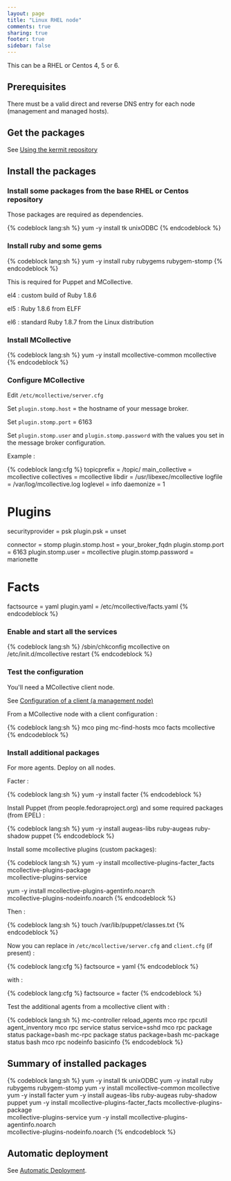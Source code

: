 ```yaml
---
layout: page
title: "Linux RHEL node"
comments: true
sharing: true
footer: true
sidebar: false 
---
```


This can be a RHEL or Centos 4, 5 or 6.

## Prerequisites

There must be a valid direct and reverse DNS entry for each node (management
and managed hosts).


## Get the packages

See [Using the kermit repository](/doc/using_the_repo.html)


## Install the packages

### Install some packages from the base RHEL or Centos repository

Those packages are required as dependencies.

{% codeblock lang:sh %}
yum -y install tk unixODBC
{% endcodeblock %}


### Install ruby and some gems

{% codeblock lang:sh %}
yum -y install ruby rubygems rubygem-stomp
{% endcodeblock %}


This is required for Puppet and MCollective.

el4 : custom build of Ruby 1.8.6

el5 : Ruby 1.8.6 from ELFF

el6 : standard Ruby 1.8.7 from the Linux distribution


### Install MCollective

{% codeblock lang:sh %}
yum -y install mcollective-common mcollective
{% endcodeblock %}

### Configure MCollective

Edit `/etc/mcollective/server.cfg`

Set `plugin.stomp.host` = the hostname of your message broker.

Set `plugin.stomp.port` = 6163

Set `plugin.stomp.user` and `plugin.stomp.password` with the values you set in the message broker configuration.

Example :

{% codeblock lang:cfg %}
topicprefix = /topic/
main_collective = mcollective
collectives = mcollective
libdir = /usr/libexec/mcollective
logfile = /var/log/mcollective.log
loglevel = info
daemonize = 1

# Plugins
securityprovider = psk
plugin.psk = unset

connector = stomp
plugin.stomp.host = your_broker_fqdn
plugin.stomp.port = 6163
plugin.stomp.user = mcollective
plugin.stomp.password = marionette

# Facts
factsource = yaml
plugin.yaml = /etc/mcollective/facts.yaml
{% endcodeblock %}



### Enable and start all the services

{% codeblock lang:sh %}
/sbin/chkconfig mcollective on
/etc/init.d/mcollective restart
{% endcodeblock %}


### Test the configuration

You'll need a MCollective client node.

See [Configuration of a client (a management node)](/doc/mcollective/client.html) 

From a MCollective node with a client configuration :

{% codeblock lang:sh %}
mco ping
mc-find-hosts
mco facts mcollective
{% endcodeblock %}


### Install additional packages

For more agents. Deploy on all nodes.

Facter : 

{% codeblock lang:sh %}
yum -y install facter
{% endcodeblock %}


Install Puppet (from people.fedoraproject.org) and some required packages 
(from EPEL) :

{% codeblock lang:sh %}
yum -y install augeas-libs ruby-augeas ruby-shadow puppet
{% endcodeblock %}


Install some mcollective plugins (custom packages):

{% codeblock lang:sh %}
yum -y install mcollective-plugins-facter_facts mcollective-plugins-package \
 mcollective-plugins-service

yum -y install mcollective-plugins-agentinfo.noarch \
 mcollective-plugins-nodeinfo.noarch
{% endcodeblock %}

Then :

{% codeblock lang:sh %}
touch /var/lib/puppet/classes.txt
{% endcodeblock %}


Now you can replace in `/etc/mcollective/server.cfg` and `client.cfg` (if
present) :

{% codeblock lang:cfg %}
factsource = yaml
{% endcodeblock %}


with :

{% codeblock lang:cfg %}
factsource = facter 
{% endcodeblock %}


Test the additional agents from a mcollective client with :

{% codeblock lang:sh %}
mc-controller reload_agents
mco rpc rpcutil agent_inventory
mco rpc service status service=sshd
mco rpc package status package=bash
mc-rpc package status package=bash
mc-package status bash
mco rpc nodeinfo basicinfo
{% endcodeblock %}


## Summary of installed packages

{% codeblock lang:sh %}
yum -y install tk unixODBC
yum -y install ruby rubygems rubygem-stomp
yum -y install mcollective-common mcollective
yum -y install facter
yum -y install augeas-libs ruby-augeas ruby-shadow puppet
yum -y install mcollective-plugins-facter_facts mcollective-plugins-package \
 mcollective-plugins-service
yum -y install mcollective-plugins-agentinfo.noarch \
 mcollective-plugins-nodeinfo.noarch
{% endcodeblock %}


## Automatic deployment

See [Automatic Deployment](/doc/mcollective/autodeploy.html). 



